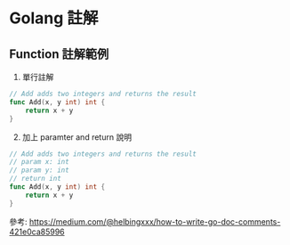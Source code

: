 # Golang 註解


## Function 註解範例

1. 單行註解

```go
// Add adds two integers and returns the result
func Add(x, y int) int {
    return x + y
}
```

2. 加上 paramter and return 說明

```go
// Add adds two integers and returns the result
// param x: int
// param y: int
// return int
func Add(x, y int) int {
    return x + y
}
```



參考:
https://medium.com/@helbingxxx/how-to-write-go-doc-comments-421e0ca85996